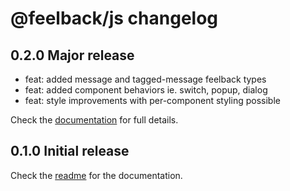 # @feelback/js changelog

## 0.2.0 Major release
- feat: added message and tagged-message feelback types
- feat: added component behaviors ie. switch, popup, dialog
- feat: style improvements with per-component styling possible

Check the [documentation](https://www.feelback.dev/docs) for full details.

## 0.1.0 Initial release
Check the [readme](readme.md) for the documentation.
